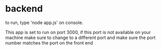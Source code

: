# backend

to run, type 'node app.js' on console.

This app is set to run on port 3000, if this port is not available on your machine make sure to change to a different port and make sure
the port number matches the port on the front end

